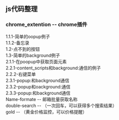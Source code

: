 ## js代码整理

### chrome_extention -- chrome插件
1.1.1-简单的oopup例子  
1.1.2-备忘录  
1.2-点不到的按钮  
1.3-简单的background例子  
2.1.1-在poopup中获取页面元素  
2.2.1-content_scripts和background:通信的例子  
2.2.2-右键菜单  
2.3.1-popup:和background通信  
2.3.2-popup和oackground:通信  
2.3.3-popup:和background通信  
Name-formate  -- 邮箱批量获取名称  
double-search -- （一次回车，可以获得多个搜索结果）  
gold -- （黄金价格监控，可以价格提醒）  




